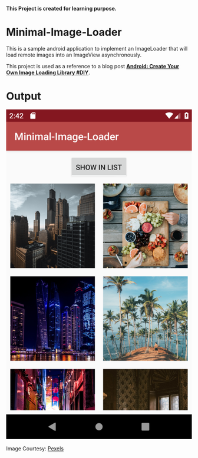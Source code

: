 **This Project is created for learning purpose.**

# Minimal-Image-Loader

This is a sample android application to implement an ImageLoader that will load remote images into an ImageView asynchronously. 


This project is used as a reference to a blog post [**Android: Create Your Own Image Loading Library #DIY**](https://medium.com/@maheswaranapk/android-create-your-own-image-loading-library-in-kotlin-diy-bc7be9f286c5?source=friends_link&sk=95202fb78c4b96ad3618964d282d9ed8). 


# **Output**
![alt tag](https://raw.githubusercontent.com/maheswaranapk/Minimal-Image-Loader/c2d40b12bda403968914dcd923c18c66517404e7/screenshots/device-2019-03-17-144236.png)

Image Courtesy: [Pexels](https://www.pexels.com/)
